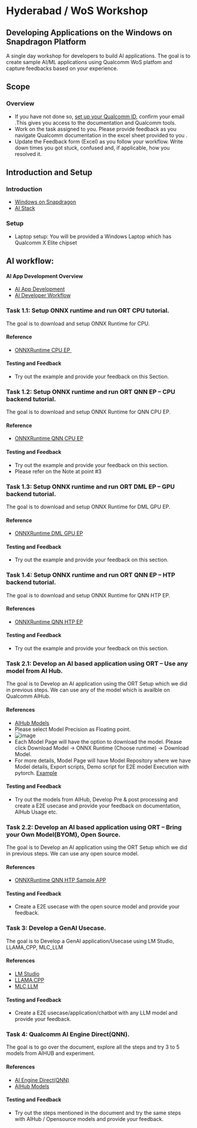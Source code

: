 # Hyderabad / WoS Workshop
## Developing Applications on the Windows on Snapdragon Platform 
A single day workshop for developers to build AI applications. The goal is to create sample AI/ML applications using Qualcomm WoS platfom and capture feedbacks based on your experience.

## Scope 
### Overview 
- If you have not done so, [set up your Qualcomm ID](https://myaccount.qualcomm.com/signup), confirm your email .This gives you access to the documentation and Qualcomm tools.
- Work on the task assigned to you. Please provide feedback as you navigate Qualcomm documentation in the excel sheet provided to you .
- Update the Feedback form (Excel) as you follow your workflow. Write down times you got stuck, confused and, if applicable, how you resolved it.

## Introduction and Setup 
### Introduction  
- [Windows on Snapdragon](https://docs.qualcomm.com/bundle/publicresource/topics/80-62010-1/welcome.html)
- [AI Stack](https://docs.qualcomm.com/bundle/publicresource/topics/80-62010-1/ai-overview.html)

### Setup
- Laptop setup: You will be provided a Windows Laptop which has Qualcomm X Elite chipset
  
## AI workflow:
#### AI App Development Overview
- [AI App Development](https://docs.qualcomm.com/bundle/publicresource/topics/80-62010-1/ai-app-development.html)
- [AI Developer Workflow](https://docs.qualcomm.com/bundle/publicresource/topics/80-62010-1/ai-dev-workflow.html) 

### Task 1.1: Setup ONNX runtime and run  ORT CPU tutorial.
The goal is to download and setup ONNX Runtime for CPU.
#### Reference 
- [ONNXRuntime CPU EP ](https://docs.qualcomm.com/bundle/publicresource/topics/80-62010-1/ort-cpu-ep.html)  
#### Testing and Feedback  
- Try out the example and provide your feedback on this Section.

### Task 1.2: Setup ONNX runtime and run  ORT QNN EP – CPU backend  tutorial.
The goal is to download and setup ONNX Runtime for QNN CPU EP.
#### Reference
 - [ONNXRuntime QNN CPU EP](https://docs.qualcomm.com/bundle/publicresource/topics/80-62010-1/ort-qnn-ep.html) 
#### Testing and Feedback  
- Try out the example and provide your feedback on this section.
- Please refer on the Note at point #3

### Task 1.3: Setup ONNX runtime and run  ORT DML EP – GPU  backend  tutorial.
The goal is to download and setup ONNX Runtime for DML GPU EP.
#### Reference 
 - [ONNXRuntime DML GPU EP](https://docs.qualcomm.com/bundle/publicresource/topics/80-62010-1/ort-dml.html)   
#### Testing and Feedback  
- Try out the example and provide your feedback on this section.

### Task 1.4: Setup ONNX runtime and run  ORT QNN EP – HTP  backend  tutorial.
The goal is to download and setup ONNX Runtime for QNN HTP EP.
#### References
- [ONNXRuntime QNN HTP EP](https://docs.qualcomm.com/bundle/publicresource/topics/80-62010-1/ort-qnn-ep.html)
#### Testing and Feedback 
- Try out the example and provide your feedback on this section.

### Task 2.1: Develop an AI based application using ORT – Use any model from AI Hub.
The goal is to Develop an AI application using the ORT Setup which we did in previous steps. We can use any of the model which is availble on Qualcomm AIHub.
#### References
- [AIHub Models](https://aihub.qualcomm.com/compute/models)
- Please select Model Precision as Floating point.
- ![image](https://github.qualcomm.com/mvijayak/Hyderabad-WoS-Events/assets/27610/61bc12b1-7fc1-4023-b5a8-f2eee35dc855)
- Each Model Page will have the option to download the model. Please click Download Model -> ONNX Runtime (Choose runtime) -> Download Model.
- For more details, Model Page will have Model Repository where we have Model details, Export scripts, Demo script for E2E model Execution with pytorch. [Example](https://github.com/quic/ai-hub-models/tree/main/qai_hub_models/models/deeplabv3_plus_mobilenet_quantized)
#### Testing and Feedback 
- Try out the models from AIHub, Develop Pre & post processing and create a E2E usecase and provide your feedback on documentation, AIHub Usage etc.

### Task 2.2: Develop an AI based application using ORT – Bring your Own Model(BYOM), Open Source.
The goal is to Develop an AI application using the ORT Setup which we did in previous steps. We can use any open source model.
#### References
- [ONNXRuntime QNN HTP Sample APP](https://docs.qualcomm.com/bundle/publicresource/topics/80-62010-1/ort-qnn-ep.html#ort-qnn-tutorial)
#### Testing and Feedback 
- Create a E2E usecase with the open source model and provide your feedback.

### Task 3: Develop a GenAI Usecase.
The goal is to Develop a GenAI application/Usecase using LM Studio, LLAMA_CPP, MLC_LLM
#### References
- [LM Studio](https://docs.qualcomm.com/bundle/publicresource/topics/80-62010-1/run-lm-studio.html)
- [LLAMA.CPP](https://docs.qualcomm.com/bundle/publicresource/topics/80-62010-1/run-llama-cpp.html)
- [MLC LLM](https://docs.qualcomm.com/bundle/publicresource/topics/80-62010-1/gpu-mlc-llm-usage-guide.html)
#### Testing and Feedback 
- Create a E2E usecase/application/chatbot with any LLM model and provide your feedback.

### Task 4: Qualcomm AI Engine Direct(QNN).
The goal is to go over the document, explore all the steps and try 3 to 5 models from AIHUB and experiment.
#### References
- [AI Engine Direct(QNN)](https://docs.qualcomm.com/bundle/publicresource/topics/80-62010-1/qnn.html)
- [AIHub Models](https://aihub.qualcomm.com/models?isQuantized=false)
#### Testing and Feedback 
- Try out the steps mentioned in the document and try the same steps with AIHub / Opensource models and provide your feedback.
